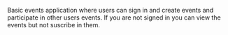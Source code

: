 Basic events application where users can sign in and create events and participate in other users events.
If you are not signed in you can view the events but not suscribe in them.
